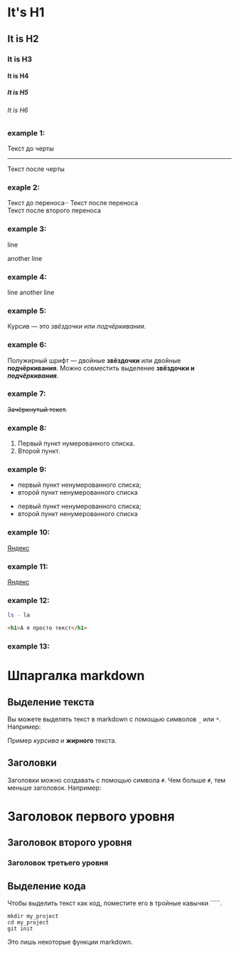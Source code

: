# It's H1
## It is H2
### It is H3
#### It is H4
##### It is H5
###### It is H6


### example 1:

Текст до черты 

---

Текст после черты

### exaple 2:

Текст до переноса⋅⋅
Текст после переноса <br>
Текст после второго переноса


### example 3:

line


another line 

### example 4:

line 
another line

### example 5:

Курсив — это *звёздочки* или _подчёркивания_.

### example 6:

Полужирный шрифт — двойные **звёздочки** или двойные __подчёркивания__.
Можно совместить выделение **звёздочки и _подчёркивания_**.

### example 7:

~~Зачёркнутый текст.~~

### example 8:

1. Первый пункт нумерованного списка.
2. Второй пункт.

### example 9:

* первый пункт ненумерованного списка;
* второй пункт ненумерованного списка

- первый пункт ненумерованного списка;
- второй пункт ненумерованного списка

### example 10:

[Яндекс](https://www.yandex.ru)

### example 11:

[Яндекс](https://www.yandex.ru "Я Yandex!")

### example 12:

```bash
ls - la
```
```html
<h1>А я просто текст</h1>
```

### example 13:



# Шпаргалка markdown

## Выделение текста

Вы можете выделять текст в markdown с помощью символов `_` или `*`. Например:

Пример _курсива_ и **жирного** текста.

## Заголовки

Заголовки можно создавать с помощью символа `#`. Чем больше `#`, тем меньше заголовок. Например:

# Заголовок первого уровня
## Заголовок второго уровня
### Заголовок третьего уровня

## Выделение кода

Чтобы выделить текст как код, поместите его в тройные кавычки `````.

```
mkdir my_project
cd my_project
git init
```
Это лишь некоторые функции markdown.


